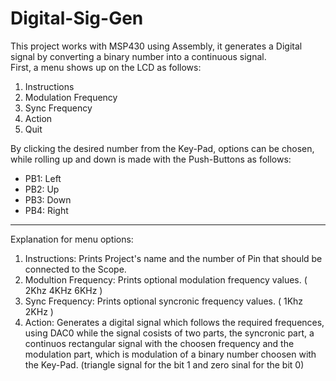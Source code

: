 # Digital-Sig-Gen

This project works with MSP430 using Assembly, it generates a Digital signal by converting a binary number into a continuous signal.  
First, a menu shows up on the LCD as follows:
1. Instructions 
2. Modulation Frequency 
3. Sync Frequency 
4. Action 
5. Quit

By clicking the desired number from the Key-Pad, options can be chosen, while rolling up and down is made with the Push-Buttons as follows: 
* PB1: Left 
* PB2: Up 
* PB3: Down
* PB4: Right  
-------------------------------------  
Explanation for menu options:  
1. Instructions: Prints Project's name and the number of Pin that should be connected to the Scope.
2. Modultion Frequency: Prints optional modulation frequency values. ( 2Khz 4KHz 6KHz )
3. Sync Frequency: Prints optional syncronic frequency values. ( 1Khz 2KHz )
4. Action: Generates a digital signal which follows the required frequences, using DAC0 while the signal cosists of two parts, the syncronic part, a continuos rectangular signal with the choosen frequency and the modulation part, which is modulation of a binary number choosen with the Key-Pad. (triangle signal for the bit 1 and zero sinal for the bit 0)
